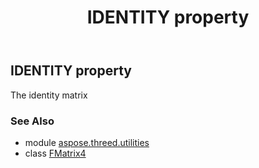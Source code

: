 ﻿---
title: IDENTITY property
second_title: Aspose.3D for Python via .NET API References
description: 
type: docs
weight: 60
url: /python-net/aspose.threed.utilities/fmatrix4/identity/
is_root: false
---

## IDENTITY property


The identity matrix

### See Also
* module [aspose.threed.utilities](../../)
* class [FMatrix4](/3d/python-net/aspose.threed.utilities/fmatrix4)
